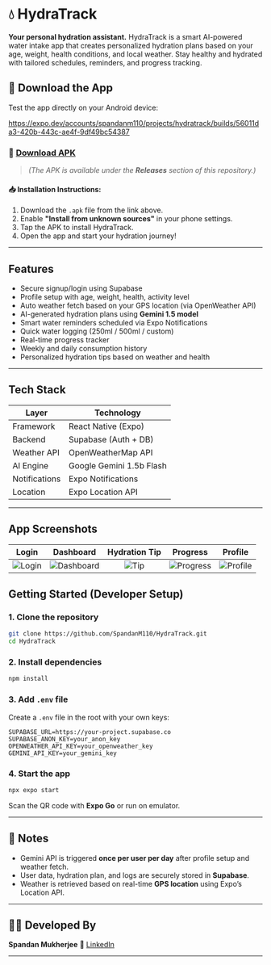 
# 💧 HydraTrack

**Your personal hydration assistant.**
HydraTrack is a smart AI-powered water intake app that creates personalized hydration plans based on your age, weight, health conditions, and local weather. Stay healthy and hydrated with tailored schedules, reminders, and progress tracking.



## 📲 Download the App

Test the app directly on your Android device:


https://expo.dev/accounts/spandanm110/projects/hydratrack/builds/56011da3-420b-443c-ae4f-9df49bc54387

### 🔗 [Download APK](https://expo.dev/accounts/spandanm110/projects/hydratrack/builds/56011da3-420b-443c-ae4f-9df49bc54387)

> *(The APK is available under the **Releases** section of this repository.)*

#### 📥 Installation Instructions:

1. Download the `.apk` file from the link above.
2. Enable **"Install from unknown sources"** in your phone settings.
3. Tap the APK to install HydraTrack.
4. Open the app and start your hydration journey!

---

## Features

* Secure signup/login using Supabase
* Profile setup with age, weight, health, activity level
* Auto weather fetch based on your GPS location (via OpenWeather API)
* AI-generated hydration plans using **Gemini 1.5 model**
* Smart water reminders scheduled via Expo Notifications
* Quick water logging (250ml / 500ml / custom)
* Real-time progress tracker
* Weekly and daily consumption history
* Personalized hydration tips based on weather and health

---

## Tech Stack

| Layer         | Technology                  |
| ------------- | --------------------------- |
| Framework     | React Native (Expo)         |
| Backend       | Supabase (Auth + DB)        |
| Weather API   | OpenWeatherMap API          |
| AI Engine     | Google Gemini 1.5b Flash |
| Notifications | Expo Notifications          |
| Location      | Expo Location API           |

---
##  App Screenshots

| Login | Dashboard | Hydration Tip | Progress | Profile |
|:-----:|:---------:|:-------------:|:--------:|:-------:|
| ![Login](https://github.com/user-attachments/assets/1fa981e9-2aa0-4701-9d11-c74f110abd65) | ![Dashboard](https://github.com/user-attachments/assets/187e2b5e-9b49-4302-ab79-203b320aeda8) | ![Tip](https://github.com/user-attachments/assets/c89356b3-5638-4cb2-bc07-b95e2301cdd3) | ![Progress](https://github.com/user-attachments/assets/20bffc00-a8fc-4980-b8a6-354ebe614f9d) | ![Profile](https://github.com/user-attachments/assets/69f05c52-4128-4c99-90b5-6379dd6e9e5a) |


## Getting Started (Developer Setup)

### 1. Clone the repository

```bash
git clone https://github.com/SpandanM110/HydraTrack.git
cd HydraTrack
```

### 2. Install dependencies

```bash
npm install
```

### 3. Add `.env` file

Create a `.env` file in the root with your own keys:

```
SUPABASE_URL=https://your-project.supabase.co
SUPABASE_ANON_KEY=your_anon_key
OPENWEATHER_API_KEY=your_openweather_key
GEMINI_API_KEY=your_gemini_key
```


### 4. Start the app

```bash
npx expo start
```

Scan the QR code with **Expo Go** or run on emulator.

---


## 📌 Notes

* Gemini API is triggered **once per user per day** after profile setup and weather fetch.
* User data, hydration plan, and logs are securely stored in **Supabase**.
* Weather is retrieved based on real-time **GPS location** using Expo’s Location API.

---


## 🙋‍♂️ Developed By

**Spandan Mukherjee**
🔗 [LinkedIn](https://linkedin.com/in/spandanm110)


---


